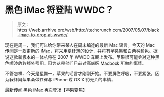 # 黑色 iMac 将登陆 WWDC？

> 原文：<https://web.archive.org/web/http://techcrunch.com/2007/05/07/black-imac-to-drop-at-wwdc/>

现在是周一，我们可以给你带来某人在周末编造的最新 Mac 谣言。今天的 Mac 传闻是一款更新的 iMac，将采用更纤薄的设计，并将有苹果黑和白两种颜色。据说这款新版本的一体机将在 2007 年 WWDC 车展上发布。苹果很可能会对这种黑色喷漆收取额外费用，因为这是他们目前对高端版 Macbook 所做的事情。

不管怎样，今天是星期一，苹果的谣言才刚刚开始。不要屏住呼吸，不要紧张，因为我怀疑苹果会做任何与 iPhone 或 OS X 豹无关的事情。

[最新传闻:黑色 iMac 再次登场](https://web.archive.org/web/20160324115157/http://applezoom.com/2007/05/06/latest-rumor-black-imac-on-scene-again/)【苹果变焦】